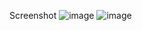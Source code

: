 Screenshot
![image](https://github.com/user-attachments/assets/9ad2d624-4771-414f-b4fa-b0e1d993bd14) ![image](https://github.com/user-attachments/assets/e6d112c9-bf86-41a3-af1c-81280c636e45)



